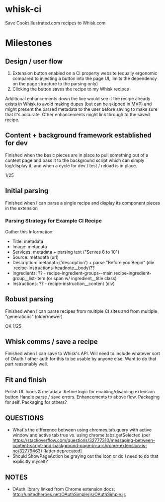 # whisk-ci
Save CooksIllustrated.com recipes to Whisk.com

# Milestones

## Design / user flow

1. Extension button enabled on a CI property website (equally ergonomic compared to injecting a button into the page UI, limits the dependency on the page structure to the parsing only)
2. Clicking the button saves the recipe to my Whisk recipes

Additional enhancements down the line would see if the recipe already exists in Whisk to avoid making dupes (but can be skipped in MVP) and might present the parsed metadata to the user before saving to make sure that it's accurate. Other enhancements might link through to the saved recipe.

## Content + background framework established for dev

Finished when the basic pieces are in place to pull something out of a content page and pass it to the background script which can simply log/display it, and when a cycle for dev / test / reload is in place.

1/25

## Initial parsing

Finished when I can parse a single recipe and display its component pieces in the extension

### Parsing Strategy for Example CI Recipe

Gather this Information:
* Title: metadata
* Image: metadata
* Services: metadata + parsing text ("Serves 8 to 10")
* Source: metadata (url)
* Description: metadata ('description') + parse "Before you Begin" (div .recipe-instructions-headnote__body)??
* Ingredients: ?? - recipe-ingredient-groups--main recipe-ingredient-group__list-item (or span w/ ingredient__title class)
* Instructions: ?? - recipe-instruction__content (div)

## Robust parsing

Finished when I can parse recipes from multiple CI sites and from multiple "generations" (older/newer)

OK 1/25

## Whisk comms / save a recipe

Finished when I can save to Whisk's API.
Will need to include whatever sort of OAuth / other auth for this to be usable by anyone else. Want to do that part reasonably well.


## Fit and finish

Polish UI.
Icons & metadata.
Refine logic for enabling/disabling extension button
Handle parse / save errors.
Enhancements to above flow.
Packaging for self.
Packaging for others?

## QUESTIONS

* What's the difference between using chromes.tab.query with active window and active tab true vs. using chrome.tabs.getSelected (per https://stackoverflow.com/questions/32777310/messaging-between-content-script-and-background-page-in-a-chrome-extension-is-no/32779463) [latter deprecated]
* Should ShowPageAction be graying out the icon or do I need to do that explicitly myself?

## NOTES

* OAuth library linked from Chrome extension docs: http://unitedheroes.net/OAuthSimple/js/OAuthSimple.js
